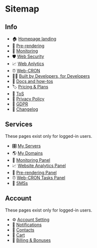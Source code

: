 # Sitemap

## Info

- 🏠 [Homepage landing](https://ostr.io)
- 🤖 [Pre-rendering](https://ostr.io/info/prerendering)
- 🔭 [Monitoring](https://ostr.io/info/monitoring)
- 🛡 [Web Security](https://ostr.io/info/domain-names-protection)
- 📈 [Web Anlytics](https://ostr.io/info/web-analytics)
- ⏰ [Web-CRON](https://ostr.io/info/web-cron)
- 👨‍💻 [Built by Developers, for Developers](https://ostr.io/info/built-by-developers-for-developers)
- 📜 [Docs and how-tos](https://ostr.io/info/docs)
- 🏷 [Pricing & Plans](https://ostr.io/info/pricing)
- 📔 [ToS](https://ostr.io/info/terms-and-conditions)
- 📔 [Privacy Policy](https://ostr.io/info/privacy-policy)
- 📔 [GDPR](https://ostr.io/info/gdpr)
- 👷 [Changelog](https://github.com/VeliovGroup/ostrio/blob/master/HISTORY.md)

## Services

These pages exist only for logged-in users.

- 🎛 [My Servers](https://ostr.io/service/servers)
- 🌎 [My Domains](https://ostr.io/service/domains)
- 🔭 [Monitoring Panel](https://ostr.io/service/monitoring)
- 📈 [Website Analytics Panel](https://ostr.io/service/analytics)
- 🤖 [Pre-rendering Panel](https://ostr.io/service/prerender)
- ⏰ [Web-CRON Tasks Panel](https://ostr.io/service/crons)
- 📲 [SMSs](https://ostr.io/service/sms)

## Account

These pages exist only for logged-in users.

- ⚙️ [Account Setting](https://ostr.io/account)
- 🔔 [Notifications](https://ostr.io/account/notifications)
- 📓 [Contacts](https://ostr.io/account/contacts)
- 🛒 [Cart](https://ostr.io/account/cart)
- 🤑 [Billing & Bonuses](https://ostr.io/account/billing)
